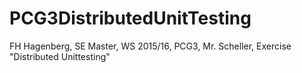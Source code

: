 # PCG3DistributedUnitTesting
FH Hagenberg, SE Master, WS 2015/16, PCG3, Mr. Scheller, Exercise "Distributed Unittesting"
